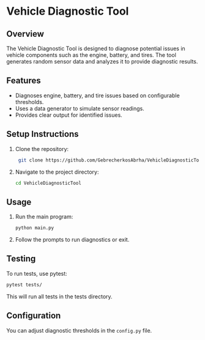 ﻿# Vehicle Diagnostic Tool

## Overview

The Vehicle Diagnostic Tool is designed to diagnose potential issues in vehicle components such as the engine, battery, and tires. The tool generates random sensor data and analyzes it to provide diagnostic results.

## Features

- Diagnoses engine, battery, and tire issues based on configurable thresholds.
- Uses a data generator to simulate sensor readings.
- Provides clear output for identified issues.


## Setup Instructions

1. Clone the repository:

   ```bash
    git clone https://github.com/GebrecherkosAbrha/VehicleDiagnosticTool.git
   ```

2. Navigate to the project directory:
   ```bash
   cd VehicleDiagnosticTool
   ```

## Usage

1. Run the main program:

   ```bash
   python main.py
   ```

2. Follow the prompts to run diagnostics or exit.

## Testing

To run tests, use pytest:

```bash
pytest tests/
```

This will run all tests in the tests directory.

## Configuration

You can adjust diagnostic thresholds in the `config.py` file.
